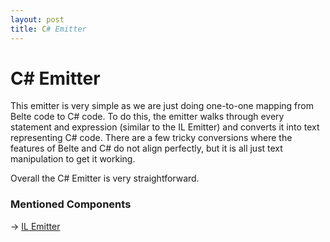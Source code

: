 ```yaml
---
layout: post
title: C# Emitter
---
```


# C# Emitter

This emitter is very simple as we are just doing one-to-one mapping from Belte code to C# code. To do this, the emitter
walks through every statement and expression (similar to the IL Emitter) and converts it into text representing C# code.
There are a few tricky conversions where the features of Belte and C# do not align perfectly, but it is all just text
manipulation to get it working.

Overall the C# Emitter is very straightforward.

### Mentioned Components

-> [IL Emitter](ILEmitter.md)

